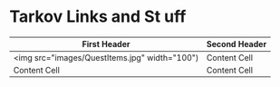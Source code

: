 # Tarkov Links and St uff

| First Header  | Second Header |
| ------------- | ------------- |
| <img src="images/QuestItems.jpg" width="100")  | Content Cell  |
| Content Cell  | Content Cell  |